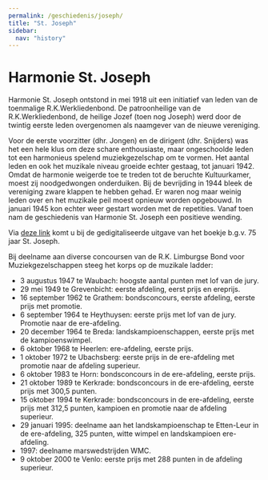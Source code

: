 ```yaml
---
permalink: /geschiedenis/joseph/
title: "St. Joseph"
sidebar:
  nav: "history"
---
```

# Harmonie St. Joseph

Harmonie St. Joseph ontstond in mei 1918 uit een initiatief van leden van de toenmalige R.K.Werkliedenbond.
De patroonheilige van de R.K.Werkliedenbond, de heilige Jozef (toen nog Joseph) werd door de twintig eerste leden overgenomen als naamgever van de nieuwe vereniging.

Voor de eerste voorzitter (dhr. Jongen) en de dirigent (dhr. Snijders) was het een hele klus om deze schare enthousiaste, maar ongeschoolde leden tot een harmonieus spelend muziekgezelschap om te vormen.
Het aantal leden en ook het muzikale niveau groeide echter gestaag, tot januari 1942.
Omdat de harmonie weigerde toe te treden tot de beruchte Kultuurkamer, moest zij noodgedwongen onderduiken. Bij de bevrijding in 1944 bleek de vereniging zware klappen te hebben gehad. Er waren nog maar weinig leden over en het muzikale peil moest opnieuw worden opgebouwd. In januari 1945 kon echter weer gestart worden met de repetities. Vanaf toen nam de geschiedenis van Harmonie St. Joseph een positieve wending.

Via [deze link](/assets/documents/history/75jaarJoseph.pdf) komt u bij de gedigitaliseerde uitgave van het boekje b.g.v. 75 jaar St. Joseph.

Bij deelname aan diverse concoursen van de R.K. Limburgse Bond voor Muziekgezelschappen steeg het korps op de muzikale ladder:
* 3 augustus 1947 te Waubach: hoogste aantal punten met lof van de jury.
* 29 mei 1949 te Grevenbicht: eerste afdeling, eerst prijs en ereprijs.
* 16 september 1962 te Grathem: bondsconcours, eerste afdeling, eerste prijs met promotie.
* 6 september 1964 te Heythuysen: eerste prijs met lof van de jury. Promotie naar de ere-afdeling.
* 20 december 1964 te Breda: landskampioenschappen, eerste prijs met de kampioenswimpel.
* 6 oktober 1968 te Heerlen: ere-afdeling, eerste prijs.
* 1 oktober 1972 te Ubachsberg: eerste prijs in de ere-afdeling met promotie naar de afdeling superieur.
* 6 oktober 1983 te Horn: bondsconcours in de ere-afdeling, eerste prijs.
* 21 oktober 1989 te Kerkrade: bondsconcours in de ere-afdeling, eerste prijs met 300,5 punten.
* 15 oktober 1994 te Kerkrade: bondsconcours in de ere-afdeling, eerste prijs met 312,5 punten,
   kampioen en promotie naar de afdeling superieur.
* 29 januari 1995: deelname aan het landskampioenschap te Etten-Leur in de ere-afdeling, 325 punten,
  witte wimpel en landskampioen ere-afdeling.
* 1997: deelname marswedstrijden WMC.
* 9 oktober 2000 te Venlo: eerste prijs met 288 punten in de afdeling superieur.